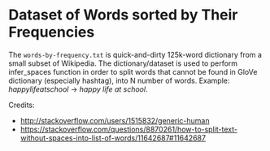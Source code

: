 # Dataset of Words sorted by Their Frequencies
The `words-by-frequency.txt` is quick-and-dirty 125k-word dictionary from a small subset of Wikipedia.
The dictionary/dataset is used to perform infer_spaces function in order to split words that cannot be found in GloVe dictionary (especially hashtag), into N number of words. Example: *happylifeatschool* -> *happy life at school*.

Credits:
* http://stackoverflow.com/users/1515832/generic-human
* https://stackoverflow.com/questions/8870261/how-to-split-text-without-spaces-into-list-of-words/11642687#11642687